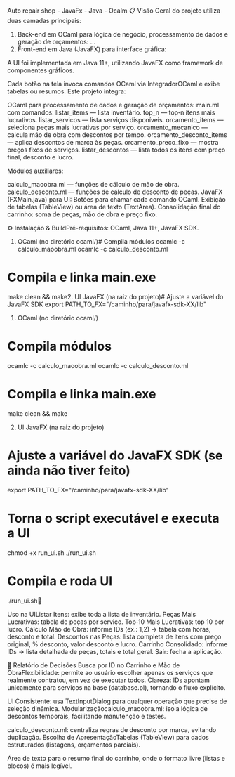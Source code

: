 Auto repair shop - JavaFx - Java - Ocalm
📋 Visão Geral do projeto utiliza duas camadas principais:

1. Back-end em OCaml para lógica de negócio, processamento de dados e geração de orçamentos:
...
2. Front-end em Java (JavaFX) para interface gráfica:

A UI foi implementada em Java 11+, utilizando JavaFX como framework de componentes gráficos.

Cada botão na tela invoca comandos OCaml via IntegradorOCaml e exibe tabelas ou resumos.
Este projeto integra:

OCaml para processamento de dados e geração de orçamentos:
main.ml com comandos:
listar_items — lista inventário.
top_n <n> — top‑n itens mais lucrativos.
listar_servicos — lista serviços disponíveis.
orcamento_items <ids> — seleciona peças mais lucrativas por serviço.
orcamento_mecanico <ids> — calcula mão de obra com descontos por tempo.
orcamento_desconto_items <ids> — aplica descontos de marca às peças.
orcamento_preco_fixo <ids> — mostra preços fixos de serviços.
listar_descontos — lista todos os itens com preço final, desconto e lucro.

Módulos auxiliares:

calculo_maoobra.ml — funções de cálculo de mão de obra.
calculo_desconto.ml — funções de cálculo de desconto de peças.
JavaFX (FXMain.java) para UI:
Botões para chamar cada comando OCaml.
Exibição de tabelas (TableView) ou área de texto (TextArea).
Consolidação final do carrinho: soma de peças, mão de obra e preço fixo.

⚙️ Instalação & BuildPré-requisitos: OCaml, Java 11+, JavaFX SDK.
1. OCaml (no diretório ocaml/)# Compila módulos
ocamlc -c calculo_maoobra.ml
ocamlc -c calculo_desconto.ml

# Compila e linka main.exe
make clean && make2. UI JavaFX (na raiz do projeto)# Ajuste a variável do JavaFX SDK
export PATH_TO_FX="/caminho/para/javafx-sdk-XX/lib"
1. OCaml (no diretório ocaml/)
# Compila módulos
ocamlc -c calculo_maoobra.ml
ocamlc -c calculo_desconto.ml
# Compila e linka main.exe
make clean && make

2. UI JavaFX (na raiz do projeto)
# Ajuste a variável do JavaFX SDK (se ainda não tiver feito)
export PATH_TO_FX="/caminho/para/javafx-sdk-XX/lib"

# Torna o script executável e executa a UI
chmod +x run_ui.sh
./run_ui.sh

# Compila e roda UI
./run_ui.sh🎯 

Uso na UIListar Itens: exibe toda a lista de inventário.
Peças Mais Lucrativas: tabela de peças por serviço.
Top‑10 Mais Lucrativas: top 10 por lucro.
Cálculo Mão de Obra: informe IDs (ex.: 1,2) → tabela com horas, desconto e total.
Descontos nas Peças: lista completa de itens com preço original, % desconto, valor desconto e lucro.
Carrinho Consolidado: informe IDs → lista detalhada de peças, totais e total geral.
Sair: fecha a aplicação.

📑 Relatório de Decisões
Busca por ID no Carrinho e Mão de ObraFlexibilidade: permite ao usuário escolher apenas os serviços que realmente contratou, em vez de executar todos.
Clareza: IDs apontam unicamente para serviços na base (database.pl), tornando o fluxo explícito.

UI Consistente: usa TextInputDialog para qualquer operação que precise de seleção dinâmica.
Modularizaçãocalculo_maoobra.ml: isola lógica de descontos temporais, facilitando manutenção e testes.

calculo_desconto.ml: centraliza regras de desconto por marca, evitando duplicação.
Escolha de ApresentaçãoTabelas (TableView) para dados estruturados (listagens, orçamentos parciais).

Área de texto para o resumo final do carrinho, onde o formato livre (listas e blocos) é mais legível.
